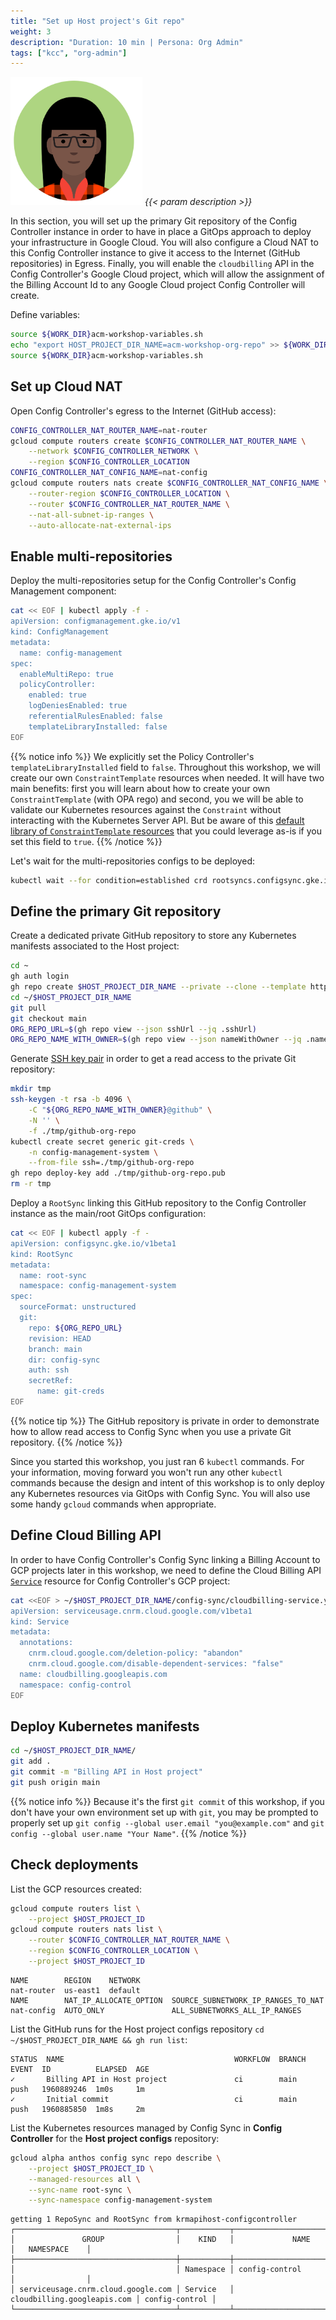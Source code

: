 ```yaml
---
title: "Set up Host project's Git repo"
weight: 3
description: "Duration: 10 min | Persona: Org Admin"
tags: ["kcc", "org-admin"]
---
```

![Org Admin](/images/org-admin.png)
_{{< param description >}}_

In this section, you will set up the primary Git repository of the Config Controller instance in order to have in place a GitOps approach to deploy your infrastructure in Google Cloud. You will also configure a Cloud NAT to this Config Controller instance to give it access to the Internet (GitHub repositories) in Egress. Finally, you will enable the `cloudbilling` API in the Config Controller's Google Cloud project, which will allow the assignment of the Billing Account Id to any Google Cloud project Config Controller will create.


Define variables:
```Bash
source ${WORK_DIR}acm-workshop-variables.sh
echo "export HOST_PROJECT_DIR_NAME=acm-workshop-org-repo" >> ${WORK_DIR}acm-workshop-variables.sh
source ${WORK_DIR}acm-workshop-variables.sh
```

## Set up Cloud NAT

Open Config Controller's egress to the Internet (GitHub access):
```Bash
CONFIG_CONTROLLER_NAT_ROUTER_NAME=nat-router
gcloud compute routers create $CONFIG_CONTROLLER_NAT_ROUTER_NAME \
    --network $CONFIG_CONTROLLER_NETWORK \
    --region $CONFIG_CONTROLLER_LOCATION
CONFIG_CONTROLLER_NAT_CONFIG_NAME=nat-config
gcloud compute routers nats create $CONFIG_CONTROLLER_NAT_CONFIG_NAME \
    --router-region $CONFIG_CONTROLLER_LOCATION \
    --router $CONFIG_CONTROLLER_NAT_ROUTER_NAME \
    --nat-all-subnet-ip-ranges \
    --auto-allocate-nat-external-ips
```

## Enable multi-repositories

Deploy the multi-repositories setup for the Config Controller's Config Management component:
```Bash
cat << EOF | kubectl apply -f -
apiVersion: configmanagement.gke.io/v1
kind: ConfigManagement
metadata:
  name: config-management
spec:
  enableMultiRepo: true
  policyController:
    enabled: true
    logDeniesEnabled: true
    referentialRulesEnabled: false
    templateLibraryInstalled: false
EOF
```
{{% notice info %}}
We explicitly set the Policy Controller's `templateLibraryInstalled` field to `false`. Throughout this workshop, we will create our own `ConstraintTemplate` resources when needed. It will have two main benefits: first you will learn about how to create your own `ConstraintTemplate` (with OPA rego) and second, you we will be able to validate our Kubernetes resources against the `Constraint` without interacting with the Kubernetes Server API. But be aware of this [default library of `ConstraintTemplate` resources](https://cloud.google.com/anthos-config-management/docs/reference/constraint-template-library) that you could leverage as-is if you set this field to `true`.
{{% /notice %}}

Let's wait for the multi-repositories configs to be deployed:
```Bash
kubectl wait --for condition=established crd rootsyncs.configsync.gke.io
```

## Define the primary Git repository

Create a dedicated private GitHub repository to store any Kubernetes manifests associated to the Host project:
```Bash
cd ~
gh auth login
gh repo create $HOST_PROJECT_DIR_NAME --private --clone --template https://github.com/mathieu-benoit/config-sync-template-repo
cd ~/$HOST_PROJECT_DIR_NAME
git pull
git checkout main
ORG_REPO_URL=$(gh repo view --json sshUrl --jq .sshUrl)
ORG_REPO_NAME_WITH_OWNER=$(gh repo view --json nameWithOwner --jq .nameWithOwner)
```

Generate [SSH key pair](https://cloud.google.com/anthos-config-management/docs/how-to/installing-config-sync#ssh-key-pair) in order to get a read access to the private Git repository:
```Bash
mkdir tmp
ssh-keygen -t rsa -b 4096 \
    -C "${ORG_REPO_NAME_WITH_OWNER}@github" \
    -N '' \
    -f ./tmp/github-org-repo
kubectl create secret generic git-creds \
    -n config-management-system \
    --from-file ssh=./tmp/github-org-repo
gh repo deploy-key add ./tmp/github-org-repo.pub
rm -r tmp
```

Deploy a `RootSync` linking this GitHub repository to the Config Controller instance as the main/root GitOps configuration:
```Bash
cat << EOF | kubectl apply -f -
apiVersion: configsync.gke.io/v1beta1
kind: RootSync
metadata:
  name: root-sync
  namespace: config-management-system
spec:
  sourceFormat: unstructured
  git:
    repo: ${ORG_REPO_URL}
    revision: HEAD
    branch: main
    dir: config-sync
    auth: ssh
    secretRef:
      name: git-creds
EOF
```
{{% notice tip %}}
The GitHub repository is private in order to demonstrate how to allow read access to Config Sync when you use a private Git repository. 
{{% /notice %}}

Since you started this workshop, you just ran 6 `kubectl` commands. For your information, moving forward you won't run any other `kubectl` commands because the design and intent of this workshop is to only deploy any Kubernetes resources via GitOps with Config Sync. You will also use some handy `gcloud` commands when appropriate.

## Define Cloud Billing API

In order to have Config Controller's Config Sync linking a Billing Account to GCP projects later in this workshop, we need to define the Cloud Billing API [`Service`](https://cloud.google.com/config-connector/docs/reference/resource-docs/serviceusage/service) resource for Config Controller's GCP project:
```Bash
cat <<EOF > ~/$HOST_PROJECT_DIR_NAME/config-sync/cloudbilling-service.yaml
apiVersion: serviceusage.cnrm.cloud.google.com/v1beta1
kind: Service
metadata:
  annotations:
    cnrm.cloud.google.com/deletion-policy: "abandon"
    cnrm.cloud.google.com/disable-dependent-services: "false"
  name: cloudbilling.googleapis.com
  namespace: config-control
EOF
```

## Deploy Kubernetes manifests

```Bash
cd ~/$HOST_PROJECT_DIR_NAME/
git add .
git commit -m "Billing API in Host project"
git push origin main
```
{{% notice info %}}
Because it's the first `git commit` of this workshop, if you don't have your own environment set up with `git`, you may be prompted to properly set up `git config --global user.email "you@example.com"` and `git config --global user.name "Your Name"`.
{{% /notice %}}

## Check deployments

List the GCP resources created:
```Bash
gcloud compute routers list \
    --project $HOST_PROJECT_ID
gcloud compute routers nats list \
    --router $CONFIG_CONTROLLER_NAT_ROUTER_NAME \
    --region $CONFIG_CONTROLLER_LOCATION \
    --project $HOST_PROJECT_ID
```
```Plaintext
NAME        REGION    NETWORK
nat-router  us-east1  default
NAME        NAT_IP_ALLOCATE_OPTION  SOURCE_SUBNETWORK_IP_RANGES_TO_NAT
nat-config  AUTO_ONLY               ALL_SUBNETWORKS_ALL_IP_RANGES
```

List the GitHub runs for the Host project configs repository `cd ~/$HOST_PROJECT_DIR_NAME && gh run list`:
```Plaintext
STATUS  NAME                                      WORKFLOW  BRANCH  EVENT  ID          ELAPSED  AGE
✓       Billing API in Host project               ci        main    push   1960889246  1m0s     1m
✓       Initial commit                            ci        main    push   1960885850  1m8s     2m
```

List the Kubernetes resources managed by Config Sync in **Config Controller** for the **Host project configs** repository:
```Bash
gcloud alpha anthos config sync repo describe \
    --project $HOST_PROJECT_ID \
    --managed-resources all \
    --sync-name root-sync \
    --sync-namespace config-management-system
```
```Plaintext
getting 1 RepoSync and RootSync from krmapihost-configcontroller
┌────────────────────────────────────┬───────────┬─────────────────────────────┬────────────────┐
│               GROUP                │    KIND   │             NAME            │   NAMESPACE    │
├────────────────────────────────────┼───────────┼─────────────────────────────┼────────────────┤
│                                    │ Namespace │ config-control              │                │
│ serviceusage.cnrm.cloud.google.com │ Service   │ cloudbilling.googleapis.com │ config-control │
└────────────────────────────────────┴───────────┴─────────────────────────────┴────────────────┘
```
